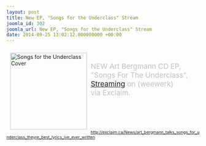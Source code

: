```yaml
---
layout: post
title: New EP, "Songs for the Underclass" Stream
joomla_id: 302
joomla_url: New EP, "Songs for the Underclass" Stream
date: 2014-09-25 13:02:12.000000000 +00:00
---
```

<div>
<img src="images/stories/front_page/songs_for_the_underclass_cover.png" style="float: left; margin: 10px; width: 200px; height: 200px" height="200" width="200" title="Songs for the Underclass Cover" alt="Songs for the Underclass Cover" />
</div>
<div>
<span style="color: #c0c0c0"><br />
</span>
</div>
<div>
<span style="color: #c0c0c0"><br />
</span>
</div>
<div>
<span style="font-size: 14pt"><span style="color: #c0c0c0">
NEW Art Bergmann CD EP,<br />
</span>
</span>
<div>
<span style="font-size: 14pt"><span style="color: #c0c0c0">
&quot;Songs For The Underclass&quot;,<br />
</span><span style="color: #c0c0c0"><a href="http://exclaim.ca/News/art_bergmann_talks_songs_for_underclass_theyre_best_lyrics_ive_ever_written" target="_self">Streaming</a> on (weewerk)<br />
via Exclaim.
</span></span>
</div>
<div>
<span style="color: #c0c0c0"><br />
</span>
</div>
<div>
<span style="color: #c0c0c0"><br />
</span>
</div>
<div>
<br />
</div>
<div>
</div>
<div>
<span style="color: #c0c0c0"><br />
</span>
</div>
<div>
<br />
</div>
</div>
<div>
<a href="http://exclaim.ca/News/art_bergmann_talks_songs_for_underclass_theyre_best_lyrics_ive_ever_written" target="_blank"><span style="font-size: 8pt">http://exclaim.ca/News/art_bergmann_talks_songs_for_underclass_theyre_best_lyrics_ive_ever_written</span></a> 
</div>
